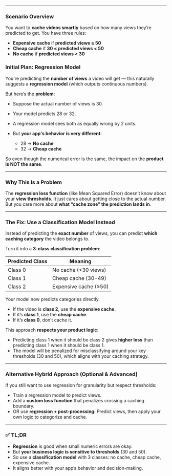 

---

### **Scenario Overview**

You want to **cache videos smartly** based on how many views they’re predicted to get. You have three rules:

* **Expensive cache** if **predicted views ≥ 50**
* **Cheap cache** if **30 ≤ predicted views < 50**
* **No cache** if **predicted views < 30**

### **Initial Plan: Regression Model**

You're predicting the **number of views** a video will get — this naturally suggests a **regression model** (which outputs continuous numbers).

But here’s the **problem**:

* Suppose the actual number of views is 30.
* Your model predicts 28 or 32.
* A regression model sees both as equally wrong by 2 units.
* But **your app's behavior is very different**:

  * 28 → **No cache**
  * 32 → **Cheap cache**

So even though the numerical error is the same, the impact on the **product is NOT the same**.

---

### **Why This Is a Problem**

The **regression loss function** (like Mean Squared Error) doesn’t know about your **view thresholds**. It just cares about getting close to the actual number. But you care more about **what “cache zone” the prediction lands in**.

---

### **The Fix: Use a Classification Model Instead**

Instead of predicting the **exact number** of views, you can predict **which caching category** the video belongs to.

Turn it into a **3-class classification problem**:

| Predicted Class | Meaning               |
| --------------- | --------------------- |
| Class 0         | No cache (<30 views)  |
| Class 1         | Cheap cache (30-49)   |
| Class 2         | Expensive cache (≥50) |

Your model now predicts categories directly.

* If the video is **class 2**, use the **expensive cache**.
* If it’s **class 1**, use the **cheap cache**.
* If it’s **class 0**, don’t cache it.

This approach **respects your product logic**:

* Predicting class 1 when it should be class 2 gives **higher loss** than predicting class 1 when it should be class 1.
* The model will be penalized for misclassifying around your key thresholds (30 and 50), which aligns with your caching strategy.

---

### **Alternative Hybrid Approach (Optional & Advanced)**

If you still want to use regression for granularity but respect thresholds:

* Train a regression model to predict views.
* Add a **custom loss function** that penalizes crossing a caching boundary.
* OR use **regression + post-processing**: Predict views, then apply your own logic to categorize and cache.

---

### ✅ **TL;DR**

* **Regression** is good when small numeric errors are okay.
* But **your business logic is sensitive to thresholds** (30 and 50).
* So use a **classification model** with 3 classes: no cache, cheap cache, expensive cache.
* It aligns better with your app’s behavior and decision-making.
